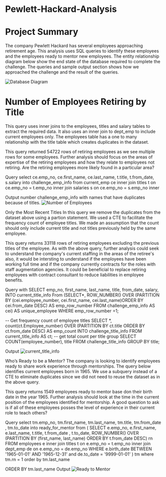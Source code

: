 # Pewlett-Hackard-Analysis

# Project Summary 

The company Pewlett Hackard has several employees approaching retirement age. This analysis uses SQL queries to identify these employees and the employees ready to mentor new employees. The entity relationship diagram below show the end state of the database required to complete the challenge. The queries and sample output section shows how we approached the challenge and the result of the queries.

![Database Diagram](https://github.com/raven-rivas/Pewlett-Hackard-Analysis/blob/master/Pewlett-Hackard-Analysis%20Folder/EmployeeDB.png)

# Number of Employees Retiring by Title
This query uses inner joins to the employees, titles and salary tables to extract the required data. It also uses an inner join to dept_emp to include current employees only. The employees table has a one to many relationship with the title table which creates duplicates in the dataset.

This query returned 54722 rows of retiring employees as we see multiple rows for some employees. Further analysis should focus on the areas of expertise of the retiring employees and how they relate to employees not retiring. Are the retiring employees more likely found in a particular area?

Query
select ce.emp_no, ce.first_name, ce.last_name, t.title, t.from_date, s.salary into challenge_emp_info from current_emp ce inner join titles t on ce.emp_no = t.emp_no inner join salaries s on ce.emp_no = s.emp_no inner 

Output
number challenge_emp_info with names that have duplicates because of titles.
![Number of Employees]()

Only the Most Recent Titles
In this query we remove the duplicates from the dataset above using a partion statement. We used a CTE to facilitate the frequency count of employee titles. We made an assumption that the count should only include current title and not titles previously held by the same employee.

This query returns 33118 rows of retiring employees excluding the previous titles of the employee. As with the above query, further analysis could seek to understand the company's current staffing in the areas of the retiree's also, it would be intersting to understand if the employees have been working full time and if the company currently contracts for the roles with staff augmentation agencies. It could be beneficial to replace retiring employees with contract consultant to reduce liabilities in employee benefits.

Query
with SELECT emp_no, first_name, last_name, title, from_date, salary,  INTO current_title_info From (SELECT*, ROW_NUMBER() OVER (PARTITION BY (cei.employee_number, cei.first_name, cei.last_name)ORDER BY cei.from_date DESC) AS emp_row_number FROM challenge_emp_info AS cei) AS unique_employee WHERE emp_row_number =1;	

-- Get frequency count of employee titles 
SELECT *, count(ct.Employee_number) OVER (PARTITION BY ct.title ORDER BY ct.from_date DESC) AS emp_count INTO challenge_title_info   FROM current_title_info AS ct;
-- get total count per title group
SELECT COUNT(employee_number), title FROM challenge_title_info GROUP BY title;

Output
![current_title_info]()


Who’s Ready to be a Mentor?
The company is looking to identify employees ready to share work experience through mentorships. The query below identifies current employees born in 1965. We use a subquery instead of a CTE to eliminate duplicates since we did not need to reuse the dataset as in the above query.

This query returns 1549 employees ready to mentor base don their birth date in the year 1965. Further analysis should look at the time in the current position of the employees identified for mentorship. A good question to ask is if all of these employees posses the level of experience in their current role to teach others?

Query
select tm.emp_no, tm.first_name, tm.last_name, tm.title, tm.from_date , tm.to_date into ready_for_mentor from ( SELECT e.emp_no, e.first_name, e.last_name, t.title, t.from_date , t.to_date, ROW_NUMBER() OVER (PARTITION BY (first_name, last_name) ORDER BY t.from_date DESC) rn FROM employees e inner join titles t on e.emp_no = t.emp_no inner join dept_emp de on e.emp_no = de.emp_no WHERE e.birth_date BETWEEN '1965-01-01' AND '1965-12-31' and de.to_date = '9999-01-01' ) tm where tm.rn = 1 order by tm.last_name

ORDER BY tm.last_name
Output
![Ready to Mentor]()
